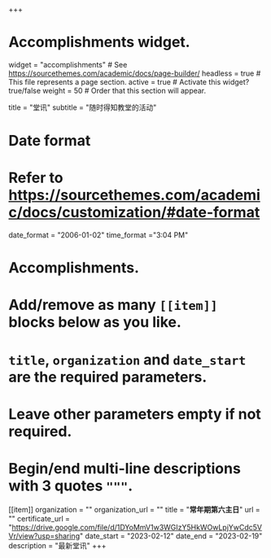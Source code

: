 +++
# Accomplishments widget.
widget = "accomplishments"  # See https://sourcethemes.com/academic/docs/page-builder/
headless = true  # This file represents a page section.
active = true  # Activate this widget? true/false
weight = 50  # Order that this section will appear.

title = "堂讯"
subtitle = "随时得知教堂的活动"

# Date format
#   Refer to https://sourcethemes.com/academic/docs/customization/#date-format
date_format = "2006-01-02"
time_format ="3:04 PM"

# Accomplishments.
#   Add/remove as many `[[item]]` blocks below as you like.
#   `title`, `organization` and `date_start` are the required parameters.
#   Leave other parameters empty if not required.
#   Begin/end multi-line descriptions with 3 quotes `"""`.

[[item]]
  organization = ""
  organization_url = ""
  title = "**常年期第六主日**"
  url = ""
  certificate_url = "https://drive.google.com/file/d/1DYoMmV1w3WGIzY5HkWOwLpjYwCdc5VVr/view?usp=sharing"
  date_start = "2023-02-12"
  date_end = "2023-02-19"
  description = "最新堂讯"
+++

